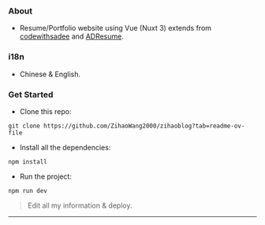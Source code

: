 ### About
- Resume/Portfolio website using Vue (Nuxt 3) extends from [codewithsadee](https://github.com/codewithsadee/vcard-personal-portfolio) and [ADResume](https://github.com/agcrisbp/ADResume).

### i18n
- Chinese & English.

### Get Started

- Clone this repo:
```
git clone https://github.com/ZihaoWang2000/zihaoblog?tab=readme-ov-file
```

- Install all the dependencies:
```
npm install
```

- Run the project:
```
npm run dev
```

> Edit all my information & deploy.

---